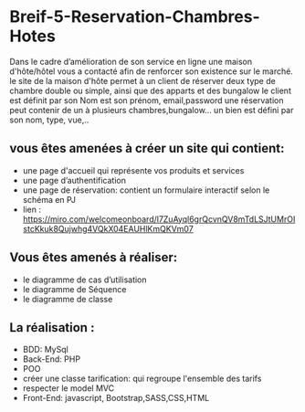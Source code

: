 # Breif-5-Reservation-Chambres-Hotes

Dans le cadre d’amélioration de son service en ligne une maison d'hôte/hôtel vous a contacté afin de renforcer son existence sur le marché.
le site de la maison d'hôte permet à un client de réserver deux type de chambre double ou simple, ainsi que des apparts et des bungalow
le client est définit par son Nom est son prénom, email,password
une réservation peut contenir de un à plusieurs chambres,bungalow…
un bien est défini par son nom, type, vue,..

## vous êtes amenées à créer un site qui contient:

- une page d'accueil qui représente vos produits et services
- une page d’authentification
- une page de réservation: contient un formulaire interactif selon le schéma en PJ
- lien : https://miro.com/welcomeonboard/l7ZuAyql6grQcvnQV8mTdLSJtUMrOIstcKkuk8Qujwhg4VQkX04EAUHlKmQKVm07

## Vous êtes amenés à réaliser:

- le diagramme de cas d’utilisation
- le diagramme de Séquence
- le diagramme de classe

## La réalisation :

- BDD: MySql
- Back-End: PHP
- POO
- créer une classe tarification: qui regroupe l'ensemble des tarifs
- respecter le model MVC
- Front-End: javascript, Bootstrap,SASS,CSS,HTML
